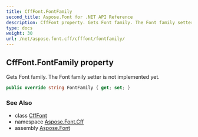 ```yaml
---
title: CffFont.FontFamily
second_title: Aspose.Font for .NET API Reference
description: CffFont property. Gets Font family. The Font family setter is not implemented yet
type: docs
weight: 30
url: /net/aspose.font.cff/cfffont/fontfamily/
---
```

## CffFont.FontFamily property

Gets Font family. The Font family setter is not implemented yet.

```csharp
public override string FontFamily { get; set; }
```

### See Also

* class [CffFont](../)
* namespace [Aspose.Font.Cff](../../cfffont/)
* assembly [Aspose.Font](../../../)


